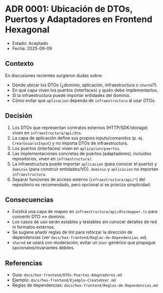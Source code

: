 # ADR 0001: Ubicación de DTOs, Puertos y Adaptadores en Frontend Hexagonal

- Estado: Aceptado
- Fecha: 2025-09-09

## Contexto

En discusiones recientes surgieron dudas sobre:

- Dónde ubicar los DTOs (¿dominio, aplicación, infraestructura o `shared`?).
- En qué capa viven los puertos (interfaces) y quién debe implementarlos.
- Si la infraestructura puede importar entidades del dominio.
- Cómo evitar que `aplicacion` dependa de `infraestructura` al usar DTOs.

## Decisión

1. Los DTOs que representan contratos externos (HTTP/SDK/storage) viven en `infraestructura/api/dto`.
2. La capa de aplicación define sus propios inputs/comandos (p. ej. `CrearUsuarioInput`) y no importa DTOs de infraestructura.
3. Los puertos (interfaces) viven en `aplicacion/puertos`.
4. Las implementaciones concretas de puertos (adaptadores), incluidos repositorios, viven en `infraestructura/`.
5. La infraestructura puede importar `aplicacion` (para conocer el puerto) y `dominio` (para construir entidades/VO). `dominio` y `aplicacion` no importan `infraestructura`.
6. Separar funciones de acceso externo (`infraestructura/api/*`) del repositorio es recomendado, pero opcional si se prioriza simplicidad.

## Consecuencias

- Existirá una capa de mapeo en `infraestructura/api/dto/mapper.ts` para convertir DTO ↔ dominio.
- Los casos de uso serán estables y testables sin conocer detalles de red ni formatos externos.
- Se sugiere añadir reglas de lint para reforzar la dirección de dependencias (ver `docs/hex-frontend/Reglas-de-Dependencias.md`).
- `shared` se usará con moderación; evitar un `User` genérico que propague opcionales/invariantes débiles.

## Referencias

- Guía: `docs/hex-frontend/DTOs-Puertos-Adaptadores.md`
- Ejemplo: `docs/hex-frontend/Ejemplo-CreateUser.md`
- Reglas de dependencias: `docs/hex-frontend/Reglas-de-Dependencias.md`

